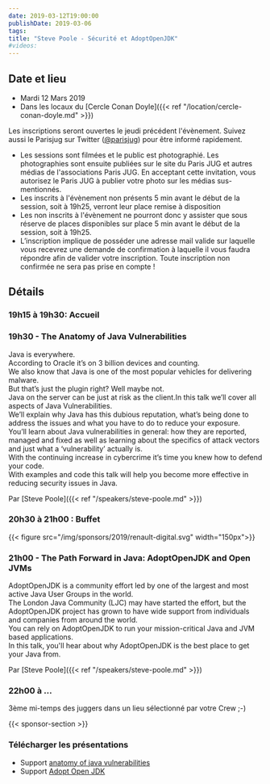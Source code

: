 ```yaml
---
date: 2019-03-12T19:00:00
publishDate: 2019-03-06
tags:
title: "Steve Poole - Sécurité et AdoptOpenJDK"
#videos:
---
```


## Date et lieu

- Mardi 12 Mars 2019
- Dans les locaux du [Cercle Conan Doyle]({{< ref "/location/cercle-conan-doyle.md" >}})

Les inscriptions seront ouvertes le jeudi précédent l'évènement. Suivez aussi le Parisjug sur Twitter ([@parisjug](https://twitter.com/parisjug)) pour être informé rapidement.
- Les sessions sont filmées et le public est photographié. Les photographies sont ensuite publiées sur le site du Paris JUG et autres médias de l'associations Paris JUG. En acceptant cette invitation, vous autorisez le Paris JUG à publier votre photo sur les médias sus-mentionnés.
- Les inscrits à l'évènement non présents 5 min avant le début de la session, soit à 19h25, verront leur place remise à disposition
- Les non inscrits à l'évènement ne pourront donc y assister que sous réserve de places disponibles sur place 5 min avant le début de la session, soit à 19h25.
- L’inscription implique de posséder une adresse mail valide sur laquelle vous recevrez une demande de confirmation à laquelle il vous faudra répondre afin de valider votre inscription. Toute inscription non confirmée ne sera pas prise en compte !

## Détails

### 19h15 à 19h30: Accueil

### 19h30 - The Anatomy of Java Vulnerabilities

Java is everywhere.  
According to Oracle it’s on 3 billion devices and counting.  
We also know that Java is one of the most popular vehicles for delivering malware.  
But that’s just the plugin right? Well maybe not.  
Java on the server can be just at risk as the client.In this talk we’ll cover all aspects of Java Vulnerabilities.  
We’ll explain why Java has this dubious reputation, what’s being done to address the issues and what you have to do to reduce your exposure.  
You’ll learn about Java vulnerabilities in general: how they are reported, managed and fixed as well as learning about the specifics of attack vectors and just what a ‘vulnerability’ actually is.  
With the continuing increase in cybercrime it’s time you knew how to defend your code.  
With examples and code this talk will help you become more effective in reducing security issues in Java.

Par [Steve Poole]({{< ref "/speakers/steve-poole.md" >}})

### 20h30 à 21h00 : Buffet

{{< figure src="/img/sponsors/2019/renault-digital.svg" width="150px">}}

### 21h00 - The Path Forward in Java: AdoptOpenJDK and Open JVMs

AdoptOpenJDK is a community effort led by one of the largest and most active Java User Groups in the world.  
The London Java Community (LJC) may have started the effort, but the AdoptOpenJDK project has grown to have wide support from individuals and companies from around the world.  
You can rely on AdoptOpenJDK to run your mission-critical Java and JVM based applications.  
In this talk, you'll hear about why AdoptOpenJDK is the best place to get your Java from.

Par [Steve Poole]({{< ref "/speakers/steve-poole.md" >}})

### 22h00 à ...

3ème mi-temps des juggers dans un lieu sélectionné par votre Crew ;-)

{{< sponsor-section >}}

### Télécharger les présentations

* Support [anatomy of java vulnerabilities](https://fr.slideshare.net/StevePoole/anatomy-of-java-vulnerabilities-nljug-2018)
* Support [Adopt Open JDK](https://fr.slideshare.net/StevePoole/eclipse-openj9-springone-2018-lightning-talk)
